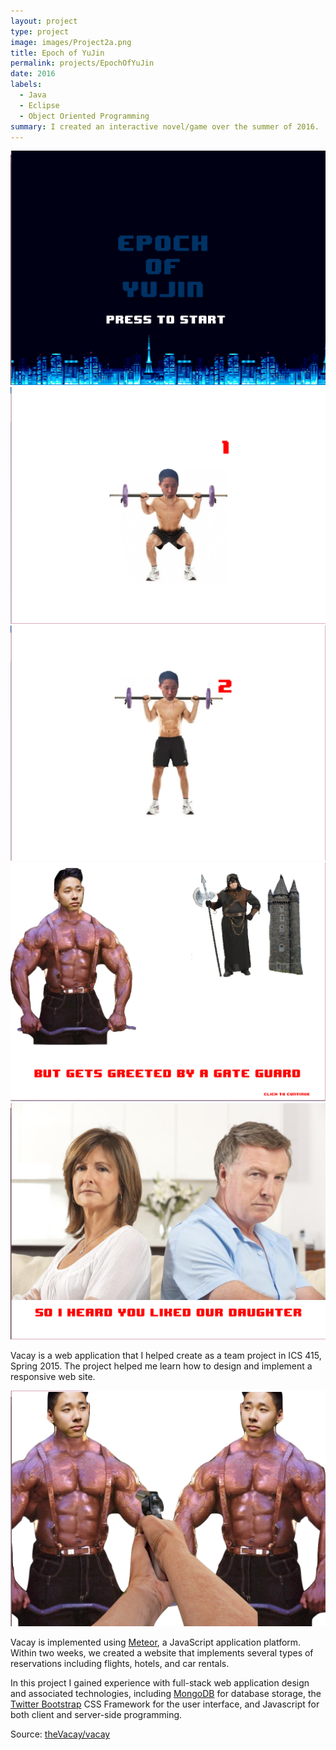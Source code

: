 ```yaml
---
layout: project
type: project
image: images/Project2a.png
title: Epoch of YuJin
permalink: projects/EpochOfYuJin
date: 2016
labels:
  - Java
  - Eclipse
  - Object Oriented Programming
summary: I created an interactive novel/game over the summer of 2016.
---
```


<img class="ui medium right floated rounded image" src="../images/Project2a.png">
<img class="ui medium right floated rounded image" src="../images/Project2b.png">
<img class="ui medium right floated rounded image" src="../images/Project2c.png">
<img class="ui medium right floated rounded image" src="../images/Project2d.png">
<img class="ui medium right floated rounded image" src="../images/Project2e.png">


Vacay is a web application that I helped create as a team project in ICS 415, Spring 2015. The project helped me learn how to design and implement a responsive web site.

<img class="ui medium right floated rounded image" src="../images/Project2f.png">

Vacay is implemented using [Meteor](http://meteor.com), a JavaScript application platform. Within two weeks, we created a website that implements several types of reservations including flights, hotels, and car rentals.

In this project I gained experience with full-stack web application design and associated technologies, including [MongoDB](http://mongodb.com) for database storage, the [Twitter Bootstrap](http://getbootstrap.com/) CSS Framework for the user interface, and Javascript for both client and server-side programming. 
 
Source: <a href="https://github.com/theVacay/vacay"><i class="large github icon"></i>theVacay/vacay</a>

